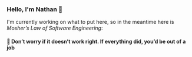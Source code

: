 ### Hello, I'm Nathan 👋

I'm currently working on what to put here, so in the meantime here is _Mosher’s Law of Software Engineering_:

#### :speech_balloon: Don’t worry if it doesn’t work right. If everything did, you’d be out of a job
